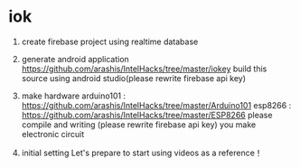 # iok

1. create firebase project
 using realtime database

2. generate android application
 <https://github.com/arashis/IntelHacks/tree/master/iokey>
 build this source using android studio(please rewrite firebase api key)

3. make hardware
 arduino101 : <https://github.com/arashis/IntelHacks/tree/master/Arduino101>
 esp8266 : <https://github.com/arashis/IntelHacks/tree/master/ESP8266>
 please compile and writing (please rewrite firebase api key)
 you make electronic circuit

4. initial setting
Let's prepare to start using videos as a reference！